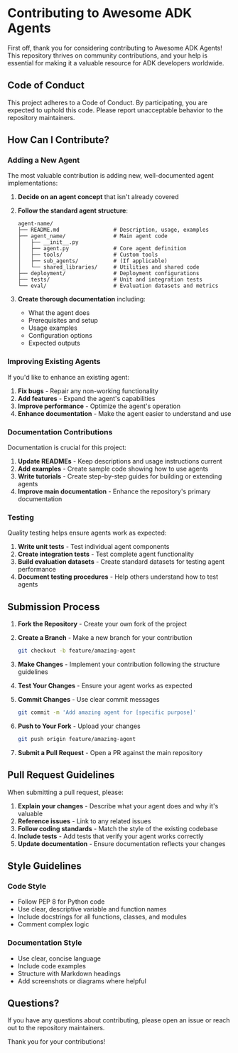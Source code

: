 # Contributing to Awesome ADK Agents

First off, thank you for considering contributing to Awesome ADK Agents! This repository thrives on community contributions, and your help is essential for making it a valuable resource for ADK developers worldwide.

## Code of Conduct

This project adheres to a Code of Conduct. By participating, you are expected to uphold this code. Please report unacceptable behavior to the repository maintainers.

## How Can I Contribute?

### Adding a New Agent

The most valuable contribution is adding new, well-documented agent implementations:

1. **Decide on an agent concept** that isn't already covered
2. **Follow the standard agent structure**:

   ```   
   agent-name/
   ├── README.md                 # Description, usage, examples
   ├── agent_name/               # Main agent code
   │   ├── __init__.py
   │   ├── agent.py              # Core agent definition
   │   ├── tools/                # Custom tools
   │   ├── sub_agents/           # (If applicable)
   │   └── shared_libraries/     # Utilities and shared code
   ├── deployment/               # Deployment configurations
   ├── tests/                    # Unit and integration tests
   └── eval/                     # Evaluation datasets and metrics
   ```

3. **Create thorough documentation** including:
   - What the agent does
   - Prerequisites and setup
   - Usage examples
   - Configuration options
   - Expected outputs

### Improving Existing Agents

If you'd like to enhance an existing agent:

1. **Fix bugs** - Repair any non-working functionality
2. **Add features** - Expand the agent's capabilities
3. **Improve performance** - Optimize the agent's operation
4. **Enhance documentation** - Make the agent easier to understand and use

### Documentation Contributions

Documentation is crucial for this project:

1. **Update READMEs** - Keep descriptions and usage instructions current
2. **Add examples** - Create sample code showing how to use agents
3. **Write tutorials** - Create step-by-step guides for building or extending agents
4. **Improve main documentation** - Enhance the repository's primary documentation

### Testing

Quality testing helps ensure agents work as expected:

1. **Write unit tests** - Test individual agent components
2. **Create integration tests** - Test complete agent functionality
3. **Build evaluation datasets** - Create standard datasets for testing agent performance
4. **Document testing procedures** - Help others understand how to test agents

## Submission Process

1. **Fork the Repository** - Create your own fork of the project
2. **Create a Branch** - Make a new branch for your contribution

   ```bash
   git checkout -b feature/amazing-agent
   ```

3. **Make Changes** - Implement your contribution following the structure guidelines
4. **Test Your Changes** - Ensure your agent works as expected
5. **Commit Changes** - Use clear commit messages

   ```bash
   git commit -m 'Add amazing agent for [specific purpose]'
   ```

6. **Push to Your Fork** - Upload your changes

   ```bash
   git push origin feature/amazing-agent
   ```

7. **Submit a Pull Request** - Open a PR against the main repository

## Pull Request Guidelines

When submitting a pull request, please:

1. **Explain your changes** - Describe what your agent does and why it's valuable
2. **Reference issues** - Link to any related issues
3. **Follow coding standards** - Match the style of the existing codebase
4. **Include tests** - Add tests that verify your agent works correctly
5. **Update documentation** - Ensure documentation reflects your changes

## Style Guidelines

### Code Style

- Follow PEP 8 for Python code
- Use clear, descriptive variable and function names
- Include docstrings for all functions, classes, and modules
- Comment complex logic

### Documentation Style

- Use clear, concise language
- Include code examples
- Structure with Markdown headings
- Add screenshots or diagrams where helpful

## Questions?

If you have any questions about contributing, please open an issue or reach out to the repository maintainers.

Thank you for your contributions!
